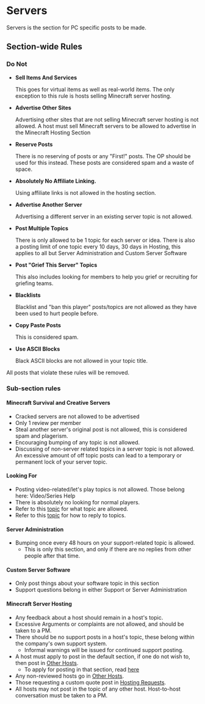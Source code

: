 # Servers

Servers is the section for PC specific posts to be made. 

## Section-wide Rules

### Do Not


* __Sell Items And Services__
    
    This goes for virtual items as well as real-world items. The only exception to this rule is hosts selling Minecraft server hosting.
    
* __Advertise Other Sites__
    
    Advertising other sites that are not selling Minecraft server hosting is not allowed. A host must sell Minecraft servers to be allowed to advertise in the Minecraft Hosting Section
    
* __Reserve Posts__

  There is no reserving of posts or any "First!" posts. The OP should be used for this instead. These posts are considered spam and a waste of space.
  
* __Absolutely No Affiliate Linking.__

  Using affiliate links is not allowed in the hosting section.
  
* __Advertise Another Server__

  Advertising a different server in an existing server topic is not allowed.
  
* __Post Multiple Topics__

  There is only allowed to be 1 topic for each server or idea. There is also a posting limit of one topic every 10 days, 30 days in Hosting, this applies to all but Server Administration and Custom Server Software
  
* __Post "Grief This Server" Topics__ 

  This also includes looking for members to help you grief or recruiting for griefing teams.
  
* __Blacklists__

  Blacklist and "ban this player" posts/topics are not allowed as they have been used to hurt people before.
  
* __Copy Paste Posts__

  This is considered spam.

* __Use ASCII Blocks__

  Black ASCII blocks are not allowed in your topic title.

All posts that violate these rules will be removed.

### Sub-section rules

#### Minecraft Survival and Creative Servers

* Cracked servers are not allowed to be advertised
* Only 1 review per member 
* Steal another server's original post is not allowed, this is considered spam and plagerism.
* Encouraging bumping of any topic is not allowed.
* Discussing of non-server related topics in a server topic is not allowed. An excessive amount of off topic posts can lead to a temporary or permanent lock of your server topic.

#### Looking For

* Posting video-related/let's play topics is not allowed. Those belong here: Video/Series Help
* There is absolutely no looking for normal players.
* Refer to this [topic](http://www.minecraftforum.net/topic/1441894-) for what topic are allowed.
* Refer to this [topic](http://www.minecraftforum.net/topic/1441894-) for how to reply to topics.

#### Server Administration

* Bumping once every 48 hours on your support-related topic is allowed.
    * This is only this section, and only if there are no replies from other people after that time.
    
#### Custom Server Software

* Only post things about your software topic in this section
* Support questions belong in either Support or Server Administration

#### Minecraft Server Hosting

* Any feedback about a host should remain in a host's topic.
* Excessive Arguments or complaints are not allowed, and should be taken to a PM.
* There should be no support posts in a host's topic, these belong within the company's own support system.
    * Informal warnings will be issued for continued support posting.
* A host must apply to post in the default section, if one do not wish to, then post in [Other Hosts](http://www.minecraftforum.net/forum/46-other-hosts/).
    * To apply for posting in that section, read [here](http://www.minecraftforum.net/topic/1254208)
* Any non-reviewed hosts go in [Other Hosts](http://www.minecraftforum.net/forum/46-other-hosts/).
* Those requesting a custom quote post in [Hosting Requests](http://www.minecraftforum.net/forum/130-hosting-requests/).
* All hosts may not post in the topic of any other host. Host-to-host conversation must be taken to a PM.